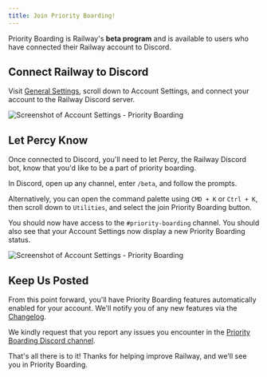 ```yaml
---
title: Join Priority Boarding!
---
```


Priority Boarding is Railway's **beta program** and is available to users who have connected their Railway account to Discord. 

## Connect Railway to Discord

Visit <a href="https://railway.com/account" target="_blank">General Settings</a>, scroll down to Account Settings, and connect your account to the Railway Discord server.

<Image src="https://res.cloudinary.com/railway/image/upload/v1666373029/docs/discord-connect_ok03jw.png"
alt="Screenshot of Account Settings - Priority Boarding"
layout="responsive"
width={992} height={422} quality={80} />

## Let Percy Know

Once connected to Discord, you'll need to let Percy, the Railway Discord bot, know that you'd like to be a part of priority boarding. 

In Discord, open up any channel, enter `/beta`, and follow the prompts.

Alternatively, you can open the command palette using `CMD + K` or `Ctrl + K`, then scroll down to `Utilities`, and select the join Priority Boarding button.

You should now have access to the `#priority-boarding` channel. You should also see that your Account Settings now display a new Priority Boarding status.

<Image src="https://res.cloudinary.com/railway/image/upload/v1666372408/docs/priority-boarding-settings_wvvza4.png"
alt="Screenshot of Account Settings - Priority Boarding"
layout="responsive"
width={1004} height={468} quality={80} />

## Keep Us Posted

From this point forward, you'll have Priority Boarding features automatically enabled for your account. We'll notify you of any new features via the [Changelog](https://railway.com/changelog).

We kindly request that you report any issues you encounter in the <a href="https://discord.com/channels/713503345364697088/921233523719946260" target="_blank">Priority Boarding Discord channel</a>.

That's all there is to it! Thanks for helping improve Railway, and we'll see you in Priority Boarding.
